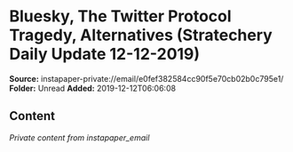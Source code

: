 # Bluesky, The Twitter Protocol Tragedy, Alternatives (Stratechery Daily Update 12-12-2019)

**Source:** instapaper-private://email/e0fef382584cc90f5e70cb02b0c795e1/
**Folder:** Unread
**Added:** 2019-12-12T06:06:08




## Content
*Private content from instapaper_email*
